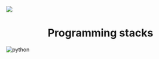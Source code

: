 <img src="https://media.alors-la.center/s/0zy8jsie.png">

<h1 align="center">Programming stacks</h1>

![python](https://cdn.worldvectorlogo.com/logos/python-5.svg)
